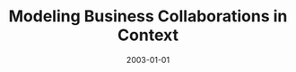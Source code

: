 ---
abstract: ''
authors:
- Birgit Hofreiter
- Christian Huemer
date: '2003-01-01'
featured: false
publication_types:
- '0'
publishDate: '2003-01-01'
title: Modeling Business Collaborations in Context
url_pdf: ''
---